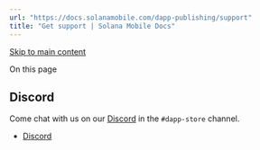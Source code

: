 ```yaml
---
url: "https://docs.solanamobile.com/dapp-publishing/support"
title: "Get support | Solana Mobile Docs"
---
```


[Skip to main content](https://docs.solanamobile.com/dapp-publishing/support#__docusaurus_skipToContent_fallback)

On this page

## Discord [​](https://docs.solanamobile.com/dapp-publishing/support\#discord "Direct link to Discord")

Come chat with us on our [Discord](https://discord.gg/solanamobile) in the `#dapp-store` channel.

- [Discord](https://docs.solanamobile.com/dapp-publishing/support#discord)